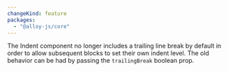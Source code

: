 ```yaml
---
changeKind: feature
packages:
  - "@alloy-js/core"
---
```


The Indent component no longer includes a trailing line break by default in order to allow subsequent blocks to set their own indent level. The old behavior can be had by passing the `trailingBreak` boolean prop.